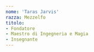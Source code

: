 ```yaml
---
nome: 'Taras Jarvis'
razza: Mezzelfo
titolo:
- Fondatore
- Maestro di Ingegneria e Magia
- Insegnante
---
```

